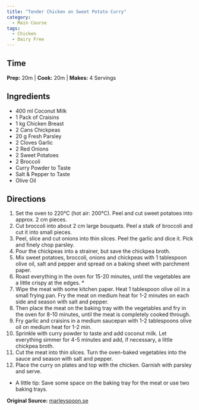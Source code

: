 ```yaml
---
title: "Tender Chicken on Sweet Potato Curry"
category:
  - Main Course
tags:
  - Chicken
  - Dairy Free
---
```


## Time
**Prep:** 20m | **Cook:** 20m | **Makes:** 4 Servings

## Ingredients
* 400 ml Coconut Milk
* 1 Pack of Craisins
* 1 kg Chicken Breast  
* 2 Cans Chickpeas
* 20 g Fresh Parsley
* 2 Cloves Garlic
* 2 Red Onions
* 2 Sweet Potatoes
* 2 Broccoli
* Curry Powder to Taste
* Salt & Pepper to Taste
* Olive Oil

## Directions
1. Set the oven to 220°C (hot air: 200°C). Peel and cut sweet potatoes into approx. 2 cm pieces.
2. Cut broccoli into about 2 cm large bouquets. Peel a stalk of broccoli and cut it into small pieces.
3. Peel, slice and cut onions into thin slices. Peel the garlic and dice it. Pick and finely chop parsley.
4. Pour the chickpeas into a strainer, but save the chickpea broth.
5. Mix sweet potatoes, broccoli, onions and chickpeas with 1 tablespoon olive oil, salt and pepper and spread on a baking sheet with parchment paper.
6. Roast everything in the oven for 15-20 minutes, until the vegetables are a little crispy at the edges. *
7. Wipe the meat with some kitchen paper. Heat 1 tablespoon olive oil in a small frying pan. Fry the meat on medium heat for 1-2 minutes on each side and season with salt and pepper.
8. Then place the meat on the baking tray with the vegetables and fry in the oven for 8-10 minutes, until the meat is completely cooked through.
9. Fry garlic and craisins in a medium saucepan with 1-2 tablespoons olive oil on medium heat for 1-2 min.
10. Sprinkle with curry powder to taste and add coconut milk. Let everything simmer for 4-5 minutes and add, if necessary, a little chickpea broth.
11. Cut the meat into thin slices. Turn the oven-baked vegetables into the sauce and season with salt and pepper.
12. Place the curry on plates and top with the chicken. Garnish with parsley and serve.
* A little tip: Save some space on the baking tray for the meat or use two baking trays.

**Original Source:** [marleyspoon.se](https://marleyspoon.se/menu/105134-moer-kyckling-pa-soetpotatiscurry-med-broccoli-och-russin)
